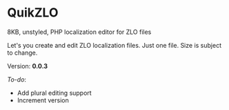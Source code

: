 QuikZLO
=======

8KB, unstyled, PHP localization editor for ZLO files

Let's you create and edit ZLO localization files. Just one file. Size is subject to change.

Version: **0.0.3**

*To-do*:

 - Add plural editing support
 - Increment version